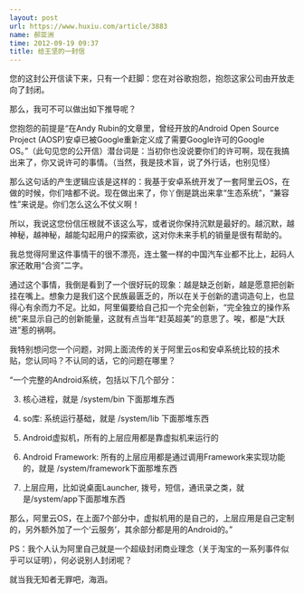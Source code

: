 ```yaml
---
layout: post
url: https://www.huxiu.com/article/3883
name: 郝亚洲
time: 2012-09-19 09:37
title: 给王坚的一封信
---
```

您的这封公开信读下来，只有一个赶脚：您在对谷歌抱怨，抱怨这家公司由开放走向了封闭。

那么，我可不可以做出如下推导呢？

您抱怨的前提是“在Andy Rubin的文章里，曾经开放的Android Open Source Project (AOSP)安卓已被Google重新定义成了需要Google许可的Google OS。”（此句见您的公开信）潜台词是：当初你也没说要你们的许可啊，现在我搞出来了，你又说许可的事情。（当然，我是技术盲，说了外行话，也别见怪）

那么这句话的产生逻辑应该是这样的：我基于安卓系统开发了一套阿里云OS，在做的时候，你们啥都不说。现在做出来了，你丫倒是跳出来拿“生态系统”，“兼容性”来说是。你们怎么这么不仗义啊！

所以，我说这您份信压根就不该这么写，或者说你保持沉默是最好的。越沉默，越神秘，越神秘，越能勾起用户的探索欲，这对你未来手机的销量是很有帮助的。

我总觉得阿里这件事情干的很不漂亮，连土鳖一样的中国汽车业都不比上，起码人家还敢用“合资”二字。

通过这个事情，我倒是看到了一个很好玩的现象：越是缺乏创新，越是愿意把创新挂在嘴上。想象力是我们这个民族最匮乏的，所以在关于创新的遣词造句上，也显得心有余而力不足。比如，阿里偏要给自己扣一个完全创新，“完全独立的操作系统”来显示自己的创新能量，这就有点当年“赶英超美”的意思了。唉，都是“大跃进”惹的祸啊。

我特别想问您一个问题，对网上面流传的关于阿里云os和安卓系统比较的技术贴，您认同吗？不认同的话，它的问题在哪里？

“一个完整的Android系统，包括以下几个部分：

3. 核心进程，就是 /system/bin 下面那堆东西

4. so库: 系统运行基础，就是 /system/lib 下面那堆东西

5. Android虚拟机，所有的上层应用都是靠虚拟机来运行的

6. Android Framework: 所有的上层应用都是通过调用Framework来实现功能的，就是 /system/framework下面那堆东西

7. 上层应用，比如说桌面Launcher, 拨号，短信，通讯录之类，就是/system/app下面那堆东西

那么，阿里云OS，在上面7个部分中，虚拟机用的是自己的，上层应用是自己定制的，另外额外加了一个‘云服务’，其余部分都是用的Android的。”

PS：我个人认为阿里自己就是一个超级封闭商业理念（关于淘宝的一系列事件似乎可以证明），何必说别人封闭呢？

就当我无知者无罪吧，海涵。

